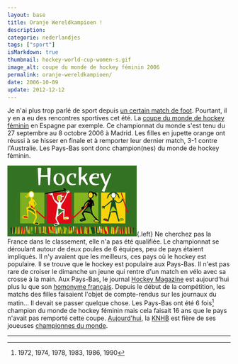 ```yaml
---
layout: base
title: Oranje Wereldkampioen !
description: 
categorie: nederlandjes
tags: ["sport"]
isMarkdown: true
thumbnail: hockey-world-cup-women-s.gif
image_alt: coupe du monde de hockey féminin 2006
permalink: oranje-wereldkampioen/
date: 2006-10-09
update: 2012-12-12
---
```




Je n'ai plus trop parlé de sport depuis [un certain match de foot](/on-est-en-finale). Pourtant, il y en a eu des rencontres sportives cet été. La [coupe du monde de hockey féminin](http://samsungworldcup.worldhockey.org/) en Espagne par exemple. Ce championnat du monde s'est tenu du 27 septembre au  8 octobre 2006 à Madrid. Les filles en jupette orange ont réussi à se hisser en finale et à remporter leur dernier match, 3-1 contre l'Australie. Les Pays-Bas sont donc champion(nes) du monde de hockey féminin.

![coupe du monde de hockey féminin 2006](hockey-world-cup-women-s.gif){.left}
Ne cherchez pas la France dans le classement, elle n'a pas été qualifiée. Le championnat se déroulant autour de deux poules de 6 équipes, peu de pays étaient impliqués. Il n'y avaient que les meilleurs, ces pays où le hockey est populaire. Il se trouve que le hockey est populaire aux Pays-Bas. Il n'est pas rare de croiser le dimanche un jeune qui rentre d'un match en vélo avec sa crosse à la main. Aux Pays-Bas, le journal [Hockey Magazine](http://www.hockeymagazine.nl/) est aujourd'hui plus lu que son [homonyme français](/public/images/scans/OK-magazine-464.JPG). Depuis le début de la compétition, les matchs des filles faisaient l'objet de compte-rendus sur les journaux du matin... Il devait se passer quelque chose. Les Pays-Bas ont été 6 fois[^1] champion du monde de hockey féminin mais cela faisait 16 ans que le pays n'avait pas remporté cette coupe. [Aujourd'hui](http://sur-la-reunion.blogspot.com/2006/10/des-gagnantes-oranges.html), la [KNHB](http://www.knhb.nl/default.aspx) est fière de ses joueuses [championnes du monde](http://www.knhb.nl/oranje/nieuws/DU4780_Oranje+Wereldkampioen+.aspx).

---
[^1]: 1972, 1974, 1978, 1983, 1986, 1990
<!-- post notes:
http://www.hockeymagazine.nl/content?cmd=contentview&contentid=1358
--->
